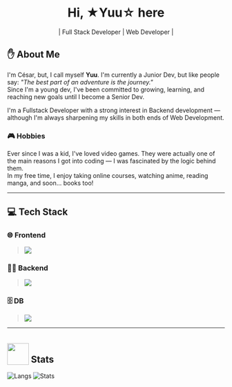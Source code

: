 <div align = "center">
  <h1 style = "border-bottom: none">
    Hi, ★Yuu☆ here
  </h1>
  <p> 
    | Full Stack Developer | Web Developer |
  </p>
</div>

## ✋ About Me 
I'm César, but, I call myself **Yuu**. I'm currently a Junior Dev, but like people say: *"The best part of an adventure is the journey."*  
Since I'm a young dev, I've been committed to growing, learning, and reaching new goals until I become a Senior Dev.

I'm a Fullstack Developer with a strong interest in Backend development — although I'm always sharpening my skills in both ends of Web Development.

### 🎮 Hobbies
Ever since I was a kid, I've loved video games. They were actually one of the main reasons I got into coding — I was fascinated by the logic behind them.  
In my free time, I enjoy taking online courses, watching anime, reading manga, and soon... books too!

---


## 💻 Tech Stack 

### 🌐 Frontend
><div align="start">
>  <img src="https://skillicons.dev/icons?i=html,css,js,react,tailwind" />
></div>
>
### 👩‍💻 Backend
><div align="start">
>  <img src="https://skillicons.dev/icons?i=nodejs,express,nestjs,postman" />
></div>
>

### 🗄 DB
><div align="start">
>  <img src="https://skillicons.dev/icons?i=mysql" />
></div>

---

 ##  <img src="https://media0.giphy.com/media/v1.Y2lkPTc5MGI3NjExYTZlZzg1YzBoYnY4ZWZzZDlnNDd5djl1bmM5c2huMTNlOHd0cXNjdSZlcD12MV9zdGlja2Vyc19zZWFyY2gmY3Q9cw/IcnxGGAj0ubyB2r5M6/200.webp" style = "width:50px; position: relative; top:5px"> Stats

![Langs](https://github-readme-stats.vercel.app/api/top-langs/?username=Csar-06&layout=compact&theme=tokyonight)
![Stats](https://github-readme-stats.vercel.app/api?username=Csar-06&show_icons=true&theme=tokyonight)
